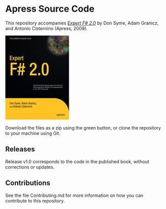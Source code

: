 # Apress Source Code

This repository accompanies [*Expert F# 2.0*](http://www.apress.com/9781430224310) by Don Syme, Adam Granicz, and Antonio Cisternino (Apress, 2009).

![Cover image](9781430224310.jpg)

Download the files as a zip using the green button, or clone the repository to your machine using Git.

## Releases

Release v1.0 corresponds to the code in the published book, without corrections or updates.

## Contributions

See the file Contributing.md for more information on how you can contribute to this repository.
